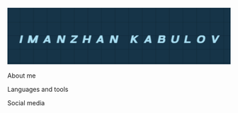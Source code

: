 ![Header](https://github.com/Imanzhan/Imanzhan/blob/main/assets/github.png)

About me

Languages and tools

Social media
